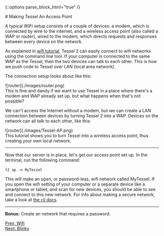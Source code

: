 {::options parse_block_html="true" /}

<div class="row">
<div class="large-12">
# Making Tessel An Access Point
</div>
<div class="small-12">

A typical WiFi setup consists of a couple of devices: a modem, which is connected by wire to the internet, and a wireless access point (also called a WAP or router), wired to the modem, which directs requests and responses between every device on the network.

As explained in [wifi tutorial](/wifi.html), Tessel 2 can easily connect to wifi networks using the command line tool. If your computer is connected to the same WAP as the Tessel, then the two devices can talk to each other. This is how we push code to Tessel over LAN (local area network).

The connection setup looks about like this:

</div>
<div class="small-12 text-center">
![router](./images/router.png)
</div>
<div class="small-12">
This is fine and dandy if we want to use Tessel in a place where there's a modem and WAP already set up, but what happens when that's not possible?

We can't access the Internet without a modem, but we can create a LAN connection between devices by turning Tessel 2 into a WAP. Devices on the network can all talk to each other, like this:

</div>
<div class="small-12 text-center">
![router](./images/Tessel-AP.png)
</div>
<div class="small-12">
This tutorial shows you to turn Tessel into a wireless access point, thus creating your own local network.
</div>
</div>

<div class="row">
<div class="large-12">

<hr>

Now that our server is in place, let's get our access point set up. In the terminal, run the following command:

`t2 ap -n MyTessel`

This will make an open, or password-less, wifi network called MyTessel. If you open the wifi setting of your computer or a separate device like a smartphone or tablet, and scan for new devices, you should be able to see and connect to this new network. For info about making a secure network, take a look at [the cli docs](https://tessel.io/docs/cli#usage). 

<hr />

**Bonus:** Create an network that requires a password.
</div>
</div>

<div class="greyBar"></div>

<div class="row">
<div class="large-6 columns left">
  <a href="wifi.html" class="bottomButton button">Prev: Wifi</a>
</div>

<div class="large-6 columns right">
  <a href="blinky.html" class= "bottomButton right button">Next: Blinky</a>
</div>
</div>
